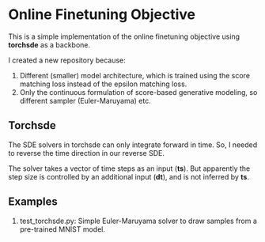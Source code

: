 # Online Finetuning Objective 

This is a simple implementation of the online finetuning objective using **torchsde** as a backbone. 

I created a new repository because:

1. Different (smaller) model architecture, which is trained using the score matching loss instead of the epsilon matching loss. 
2. Only the continuous formulation of score-based generative modeling, so different sampler (Euler-Maruyama) etc. 

## Torchsde 

The SDE solvers in torchsde can only integrate forward in time. So, I needed to reverse the time direction in our reverse SDE. 

The solver takes a vector of time steps as an input (**ts**). But apparently the step size is controlled by an additional input (**dt**), and is not inferred by **ts**.

## Examples 

1. test_torchsde.py: Simple Euler-Maruyama solver to draw samples from a pre-trained MNIST model.